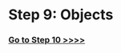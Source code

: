 # Step 9: Objects

### [Go to Step 10 >>>>](https://github.com/node-girls/beginners-javascript/blob/master/step10.md)
